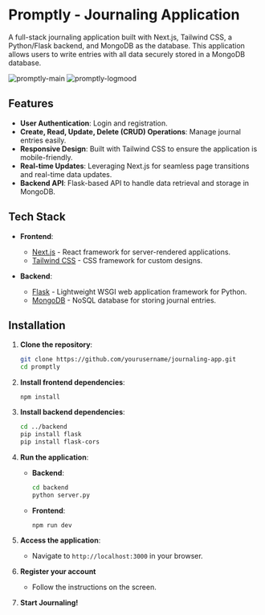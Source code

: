# Promptly - Journaling Application

A full-stack journaling application built with Next.js, Tailwind CSS, a Python/Flask backend, and MongoDB as the database. This application allows users to write entries with all data securely stored in a MongoDB database.

![promptly-main](https://github.com/user-attachments/assets/86f80b31-4784-4b7b-bd67-871eb4d519d8)
![promptly-logmood](https://github.com/user-attachments/assets/b9957536-bce3-4e94-8067-eb2c6413b78b)


## Features

- **User Authentication**: Login and registration.
- **Create, Read, Update, Delete (CRUD) Operations**: Manage journal entries easily.
- **Responsive Design**: Built with Tailwind CSS to ensure the application is mobile-friendly.
- **Real-time Updates**: Leveraging Next.js for seamless page transitions and real-time data updates.
- **Backend API**: Flask-based API to handle data retrieval and storage in MongoDB.

## Tech Stack

- **Frontend**: 
  - [Next.js](https://nextjs.org/) - React framework for server-rendered applications.
  - [Tailwind CSS](https://tailwindcss.com/) - CSS framework for custom designs.

- **Backend**:
  - [Flask](https://flask.palletsprojects.com/) - Lightweight WSGI web application framework for Python.
  - [MongoDB](https://www.mongodb.com/) - NoSQL database for storing journal entries.

## Installation

1. **Clone the repository**:
   ```bash
   git clone https://github.com/yourusername/journaling-app.git
   cd promptly
   ```

2. **Install frontend dependencies**:
   ```bash*
   npm install
   ```

3. **Install backend dependencies**:
   ```bash
   cd ../backend
   pip install flask
   pip install flask-cors
   ```

4. **Run the application**:
   - **Backend**: 
     ```bash
     cd backend
     python server.py
     ```
   - **Frontend**:
     ```bash
     npm run dev
     ```

5. **Access the application**:
   - Navigate to `http://localhost:3000` in your browser.


6. **Register your account**
   - Follow the instructions on the screen.

  
7. **Start Journaling!**

